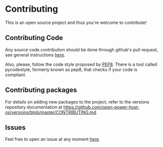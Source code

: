 # Contributing

This is an open source project and thus you're welcome to contribute!

## Contributing Code

Any source code contribution should be done through github's pull request, see
general instructions [here](https://guides.github.com/activities/contributing-to-open-source/#contributing).

Also, please, follow the code style proposed by [PEP8](https://www.python.org/dev/peps/pep-0008/). There is a tool called pycodestyle, formerly known as pep8, that checks if your code is compliant.

## Contributing packages

For details on adding new packages to the project, refer to the versions repository documentation at https://github.com/open-power-host-os/versions/blob/master/CONTRIBUTING.md.

## Issues

Feel free to open an issue at any moment [here](https://github.com/open-power-host-os/builds/issues).

